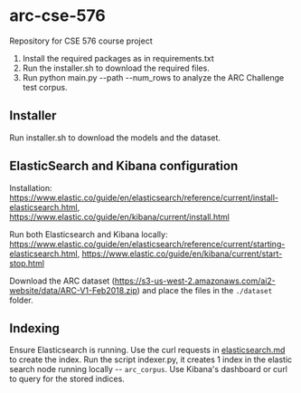 # arc-cse-576
Repository for CSE 576 course project

1. Install the required packages as in requirements.txt
2. Run the installer.sh to download the required files.
3. Run python main.py --path --num_rows to analyze the ARC Challenge test corpus.

## Installer

Run installer.sh to download the models and the dataset.

## ElasticSearch and Kibana configuration

Installation: https://www.elastic.co/guide/en/elasticsearch/reference/current/install-elasticsearch.html, https://www.elastic.co/guide/en/kibana/current/install.html

Run both Elasticsearch and Kibana locally: https://www.elastic.co/guide/en/elasticsearch/reference/current/starting-elasticsearch.html, https://www.elastic.co/guide/en/kibana/current/start-stop.html

Download the ARC dataset (https://s3-us-west-2.amazonaws.com/ai2-website/data/ARC-V1-Feb2018.zip) and place the files in the `./dataset` folder. 

## Indexing

Ensure Elasticsearch is running. Use the curl requests in [elasticsearch.md](./elasticsearch_utils/elasticsearch.md) to create the index. Run the script indexer.py, it creates 1 index in the elastic search node running locally -- `arc_corpus`. Use Kibana's dashboard or curl to query for the stored indices.
